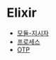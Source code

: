 # Elixir
- [모듈-지시자](notes/programming-languages/elixir/모듈-지시자.md)
- [프로세스](notes/programming-languages/elixir/프로세스.md)
- [OTP](notes/programming-languages/elixir/OTP.md)